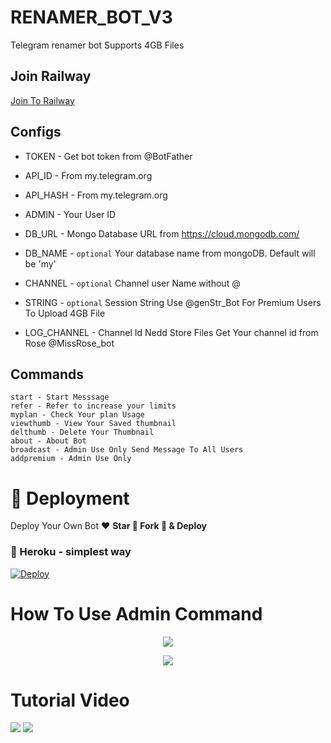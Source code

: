# RENAMER_BOT_V3
Telegram renamer bot
Supports 4GB Files 

## Join Railway

<a href="https://railway.app?referralCode=V_BZ8S">Join To Railway</a>

## Configs 

* TOKEN  - Get bot token from @BotFather

* API_ID        - From my.telegram.org 

* API_HASH      - From my.telegram.org 

* ADMIN         - Your User ID 

* DB_URL  - Mongo Database URL from https://cloud.mongodb.com/

* DB_NAME  - ```optional``` Your database name from mongoDB. Default will be 'my'

* CHANNEL        - ```optional``` Channel user Name without @

* STRING -  ```optional``` Session String Use @genStr_Bot For Premium Users To Upload 4GB File

* LOG_CHANNEL - Channel Id Nedd Store Files Get Your channel id from Rose @MissRose_bot

## Commands
```
start - Start Messsage
refer - Refer to increase your limits
myplan - Check Your plan Usage
viewthumb - View Your Saved thumbnail
delthumb - Delete Your Thumbnail
about - About Bot
broadcast - Admin Use Only Send Message To All Users
addpremium - Admin Use Only
```
# 🚀 Deployment

Deploy Your Own Bot ♥️ **Star 🌟 Fork 🍴 & Deploy**

### 💜 Heroku - simplest way

[![Deploy](https://www.herokucdn.com/deploy/button.svg)](https://heroku.com/deploy?templatehttps://github.com/harshil8981/RENAMER_BOT_V3)


# How To Use Admin Command 
<p align="center">
    <img src="https://te.legra.ph/file/e4f69a97c8384ec3d5e88.jpg">
</p>

<p align="center">
    <img src="https://te.legra.ph/file/f5edd5d4c0029944a0c3d.jpg">
</p>

# Tutorial Video 

<a href="https://youtu.be/76VIEgBFQXc"><img src="https://img.shields.io/badge/How%20To%20Deploy-blue.svg?logo=Youtube"></a>
<a href="https://youtu.be/76VIEgBFQXc"><img src="https://img.shields.io/youtube/views/03jQRyMVFCs?style=social">
